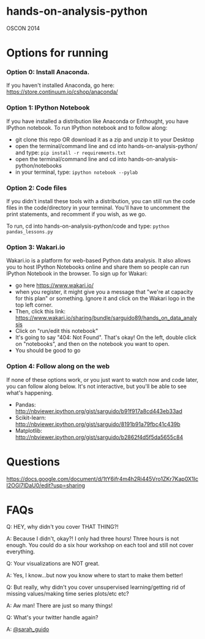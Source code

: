 hands-on-analysis-python
========================

OSCON 2014


# Options for running

### Option 0: Install Anaconda.

If you haven't installed Anaconda, go here: https://store.continuum.io/cshop/anaconda/

### Option 1: IPython Notebook

If you have installed a distribution like Anaconda or Enthought, you have IPython notebook. To run IPython notebook and to follow along:

- git clone this repo OR download it as a zip and unzip it to your Desktop
- open the terminal/command line and cd into hands-on-analysis-python/ and type: <code>pip install -r requirements.txt</code>
- open the terminal/command line and cd into hands-on-analysis-python/notebooks
- in your terminal, type: <code>ipython notebook --pylab</code> 

### Option 2: Code files

If you didn't install these tools with a distribution, you can still run the code files in the code/directory in your terminal. You'll have to uncomment the print statements, and recomment if you wish, as we go.

To run, cd into hands-on-analysis-python/code and type: <code>python pandas_lessons.py</code>

### Option 3: Wakari.io

Wakari.io is a platform for web-based Python data analysis. It also allows you to host IPython Notebooks online and share them so people can run IPython Notebook in the browser. To sign up for Wakari:

- go here https://www.wakari.io/
- when you register, it might give you a message that "we're at capacity for this plan" or something. Ignore it and click on the Wakari logo in the top left corner.
- Then, click this link: https://www.wakari.io/sharing/bundle/sarguido89/hands_on_data_analysis
- Click on "run/edit this notebook"
- It's going to say "404: Not Found". That's okay! On the left, double click on "notebooks", and then on the notebook you want to open.
- You should be good to go

### Option 4: Follow along on the web

If none of these options work, or you just want to watch now and code later, you can follow along below. It's not interactive, but you'll be able to see what's happening.

- Pandas: http://nbviewer.ipython.org/gist/sarguido/b91f917a8cd443eb33ad
- Scikit-learn: http://nbviewer.ipython.org/gist/sarguido/8191b91a79fbc41c439b
- Matplotlib: http://nbviewer.ipython.org/gist/sarguido/b2862f4d5f5da5655c84

# Questions

https://docs.google.com/document/d/1tY6ifr4m4h2Ri445Vro1ZKr7Kap0X1IcI2OGl7IDaU0/edit?usp=sharing


# FAQs

Q: HEY, why didn't you cover THAT THING?!

A: Because I didn't, okay?! I only had three hours! Three hours is not enough. You could do a six hour workshop on each tool and still not cover everything.


Q: Your visualizations are NOT great.

A: Yes, I know...but now you know where to start to make them better!


Q: But really, why didn't you cover unsupervised learning/getting rid of missing values/making time series plots/etc etc?

A: Aw man! There are just so many things!


Q: What's your twitter handle again?

A: [@sarah_guido](http://twitter.com/sarah_guido)

